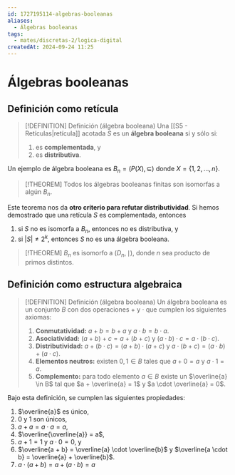 ```yaml
---
id: 1727195114-algebras-booleanas
aliases:
  - Álgebras booleanas
tags:
  - mates/discretas-2/logica-digital
createdAt: 2024-09-24 11:25
---
```


# Álgebras booleanas

## Definición como retícula

> [!DEFINITION] Definición (álgebra booleana)
> Una [[S5 - Retículas|retícula]] acotada $S$ es un **álgebra booleana** si y sólo si:
> 
> 1. es **complementada**, y
> 2. es **distributiva**.

Un ejemplo de álgebra booleana es $B_n = (P(X), \subseteq)$ donde $X = \left\{ 1,2,\ldots,n \right\}$.

> [!THEOREM]
> Todos los álgebras booleanas finitas son isomorfas a algún $B_n$.

Este teorema nos da **otro criterio para refutar distributividad**. Si hemos demostrado que una retícula $S$ es complementada, entonces

1. si $S$ no es isomorfa a $B_n$, entonces no es distributiva, y
2. si $|S| \neq 2^{k}$, entonces $S$ no es una álgebra booleana.

> [!THEOREM]
> $B_n$ es isomorfo a $(D_n, \mid)$, donde $n$ sea producto de primos distintos.

## Definición como estructura algebraica

> [!DEFINITION] Definición (álgebra booleana)
> Un álgebra booleana es un conjunto $B$ con dos operaciones $+$ y $\cdot$ que cumplen los siguientes axiomas:
> 
> 1. **Conmutatividad:** $a + b = b + a$ y $a \cdot b = b \cdot a$.
> 2. **Asociatividad:** $(a + b) + c = a + (b + c)$ y $(a \cdot b) \cdot c = a \cdot (b \cdot c)$.
> 3. **Distributividad:** $a + (b \cdot c) = (a + b) \cdot (a + c)$ y $a \cdot (b + c) = (a \cdot b) + (a \cdot c)$.
> 4. **Elementos neutros:** existen $0,1 \in B$ tales que $a + 0 = a$ y $a \cdot 1 = a$.
> 5. **Complemento:** para todo elemento $a \in B$ existe un $\overline{a} \in B$ tal que $a + \overline{a} = 1$ y $a \cdot \overline{a} = 0$.

Bajo esta definición, se cumplen las siguientes propiedades:

1. $\overline{a}$ es único,
2. $0$ y $1$ son únicos,
3. $a + a = a \cdot a = a$,
4. $\overline{\overline{a}} = a$,
5. $a + 1 = 1$ y $a \cdot 0 = 0$, y
6. $\overline{a + b} = \overline{a} \cdot \overline{b}$ y $\overline{a \cdot b} = \overline{a} + \overline{b}$.
7. $a \cdot (a + b) = a + (a \cdot b) = a$

